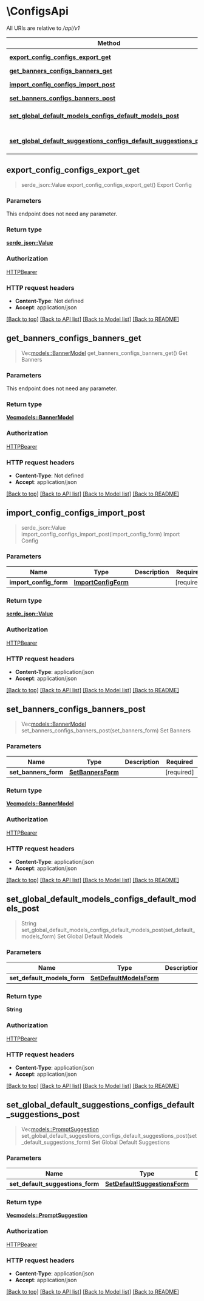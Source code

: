 # \ConfigsApi

All URIs are relative to */api/v1*

Method | HTTP request | Description
------------- | ------------- | -------------
[**export_config_configs_export_get**](ConfigsApi.md#export_config_configs_export_get) | **GET** /configs/export | Export Config
[**get_banners_configs_banners_get**](ConfigsApi.md#get_banners_configs_banners_get) | **GET** /configs/banners | Get Banners
[**import_config_configs_import_post**](ConfigsApi.md#import_config_configs_import_post) | **POST** /configs/import | Import Config
[**set_banners_configs_banners_post**](ConfigsApi.md#set_banners_configs_banners_post) | **POST** /configs/banners | Set Banners
[**set_global_default_models_configs_default_models_post**](ConfigsApi.md#set_global_default_models_configs_default_models_post) | **POST** /configs/default/models | Set Global Default Models
[**set_global_default_suggestions_configs_default_suggestions_post**](ConfigsApi.md#set_global_default_suggestions_configs_default_suggestions_post) | **POST** /configs/default/suggestions | Set Global Default Suggestions



## export_config_configs_export_get

> serde_json::Value export_config_configs_export_get()
Export Config

### Parameters

This endpoint does not need any parameter.

### Return type

[**serde_json::Value**](serde_json::Value.md)

### Authorization

[HTTPBearer](../README.md#HTTPBearer)

### HTTP request headers

- **Content-Type**: Not defined
- **Accept**: application/json

[[Back to top]](#) [[Back to API list]](../README.md#documentation-for-api-endpoints) [[Back to Model list]](../README.md#documentation-for-models) [[Back to README]](../README.md)


## get_banners_configs_banners_get

> Vec<models::BannerModel> get_banners_configs_banners_get()
Get Banners

### Parameters

This endpoint does not need any parameter.

### Return type

[**Vec<models::BannerModel>**](BannerModel.md)

### Authorization

[HTTPBearer](../README.md#HTTPBearer)

### HTTP request headers

- **Content-Type**: Not defined
- **Accept**: application/json

[[Back to top]](#) [[Back to API list]](../README.md#documentation-for-api-endpoints) [[Back to Model list]](../README.md#documentation-for-models) [[Back to README]](../README.md)


## import_config_configs_import_post

> serde_json::Value import_config_configs_import_post(import_config_form)
Import Config

### Parameters


Name | Type | Description  | Required | Notes
------------- | ------------- | ------------- | ------------- | -------------
**import_config_form** | [**ImportConfigForm**](ImportConfigForm.md) |  | [required] |

### Return type

[**serde_json::Value**](serde_json::Value.md)

### Authorization

[HTTPBearer](../README.md#HTTPBearer)

### HTTP request headers

- **Content-Type**: application/json
- **Accept**: application/json

[[Back to top]](#) [[Back to API list]](../README.md#documentation-for-api-endpoints) [[Back to Model list]](../README.md#documentation-for-models) [[Back to README]](../README.md)


## set_banners_configs_banners_post

> Vec<models::BannerModel> set_banners_configs_banners_post(set_banners_form)
Set Banners

### Parameters


Name | Type | Description  | Required | Notes
------------- | ------------- | ------------- | ------------- | -------------
**set_banners_form** | [**SetBannersForm**](SetBannersForm.md) |  | [required] |

### Return type

[**Vec<models::BannerModel>**](BannerModel.md)

### Authorization

[HTTPBearer](../README.md#HTTPBearer)

### HTTP request headers

- **Content-Type**: application/json
- **Accept**: application/json

[[Back to top]](#) [[Back to API list]](../README.md#documentation-for-api-endpoints) [[Back to Model list]](../README.md#documentation-for-models) [[Back to README]](../README.md)


## set_global_default_models_configs_default_models_post

> String set_global_default_models_configs_default_models_post(set_default_models_form)
Set Global Default Models

### Parameters


Name | Type | Description  | Required | Notes
------------- | ------------- | ------------- | ------------- | -------------
**set_default_models_form** | [**SetDefaultModelsForm**](SetDefaultModelsForm.md) |  | [required] |

### Return type

**String**

### Authorization

[HTTPBearer](../README.md#HTTPBearer)

### HTTP request headers

- **Content-Type**: application/json
- **Accept**: application/json

[[Back to top]](#) [[Back to API list]](../README.md#documentation-for-api-endpoints) [[Back to Model list]](../README.md#documentation-for-models) [[Back to README]](../README.md)


## set_global_default_suggestions_configs_default_suggestions_post

> Vec<models::PromptSuggestion> set_global_default_suggestions_configs_default_suggestions_post(set_default_suggestions_form)
Set Global Default Suggestions

### Parameters


Name | Type | Description  | Required | Notes
------------- | ------------- | ------------- | ------------- | -------------
**set_default_suggestions_form** | [**SetDefaultSuggestionsForm**](SetDefaultSuggestionsForm.md) |  | [required] |

### Return type

[**Vec<models::PromptSuggestion>**](PromptSuggestion.md)

### Authorization

[HTTPBearer](../README.md#HTTPBearer)

### HTTP request headers

- **Content-Type**: application/json
- **Accept**: application/json

[[Back to top]](#) [[Back to API list]](../README.md#documentation-for-api-endpoints) [[Back to Model list]](../README.md#documentation-for-models) [[Back to README]](../README.md)

